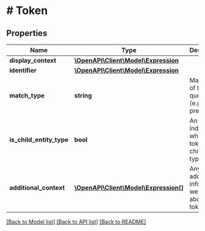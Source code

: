 # # Token

## Properties

Name | Type | Description | Notes
------------ | ------------- | ------------- | -------------
**display_context** | [**\OpenAPI\Client\Model\Expression**](Expression.md) |  | [optional]
**identifier** | [**\OpenAPI\Client\Model\Expression**](Expression.md) |  | [optional]
**match_type** | **string** | Match type of the query term (e.g. exact, prefix). | [optional]
**is_child_entity_type** | **bool** | An indication whether the token is a child entity type. | [optional]
**additional_context** | [**\OpenAPI\Client\Model\Expression[]**](Expression.md) | Any additional information we have about the token. | [optional]

[[Back to Model list]](../../README.md#models) [[Back to API list]](../../README.md#endpoints) [[Back to README]](../../README.md)
